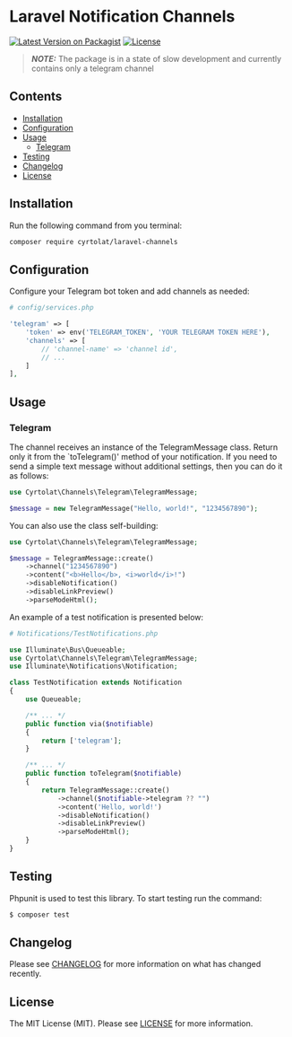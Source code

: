 # Laravel Notification Channels

[![Latest Version on Packagist](https://img.shields.io/packagist/v/cyrtolat/laravel-channels?style=flat-square)](https://packagist.org/packages/cyrtolat/laravel-channels)
[![License](https://img.shields.io/github/license/cyrtolat/laravel-channels?style=flat-square)](https://packagist.org/packages/cyrtolat/laravel-channels)

> **_NOTE:_**  The package is in a state of slow development and currently contains only a telegram channel

## Contents
- [Installation](#installation)
- [Configuration](#configuration)
- [Usage](#Usage)
    - [Telegram](#Telegram)
- [Testing](#testing)
- [Changelog](#changelog)
- [License](#license)

## Installation

Run the following command from you terminal:

```bash
composer require cyrtolat/laravel-channels
```

## Configuration

Configure your Telegram bot token and add channels as needed:

```php
# config/services.php

'telegram' => [
    'token' => env('TELEGRAM_TOKEN', 'YOUR TELEGRAM TOKEN HERE'),
    'channels' => [
        // 'channel-name' => 'channel id',
        // ...
    ]   
],
```

## Usage

### Telegram 

The channel receives an instance of the TelegramMessage class. Return only it from the `toTelegram()' method of your notification. If you need to send a simple text message without additional settings, then you can do it as follows:

```php
use Cyrtolat\Channels\Telegram\TelegramMessage;

$message = new TelegramMessage("Hello, world!", "1234567890");
```

You can also use the class self-building:

```php
use Cyrtolat\Channels\Telegram\TelegramMessage;

$message = TelegramMessage::create()
    ->channel("1234567890")
    ->content("<b>Hello</b>, <i>world</i>!")
    ->disableNotification()
    ->disableLinkPreview()
    ->parseModeHtml();
```

An example of a test notification is presented below:

```php
# Notifications/TestNotifications.php

use Illuminate\Bus\Queueable;
use Cyrtolat\Channels\Telegram\TelegramMessage;
use Illuminate\Notifications\Notification;

class TestNotification extends Notification
{
    use Queueable;

    /** ... */
    public function via($notifiable)
    {
        return ['telegram'];
    }

    /** ... */
    public function toTelegram($notifiable)
    {
        return TelegramMessage::create()
            ->channel($notifiable->telegram ?? "")
            ->content('Hello, world!')
            ->disableNotification()
            ->disableLinkPreview()
            ->parseModeHtml();
    }
}
```

## Testing

Phpunit is used to test this library. To start testing run the command:

```bash
$ composer test
```

## Changelog

Please see [CHANGELOG](CHANGELOG.md) for more information on what has changed recently.

## License

The MIT License (MIT). Please see [LICENSE](LICENSE.md) for more information.
